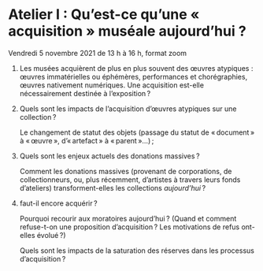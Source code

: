 # Atelier I : Qu’est-ce qu’une « acquisition » muséale aujourd’hui ?

Vendredi 5 novembre 2021 de 13 h à 16 h, format zoom



1. Les musées acquièrent de plus en plus souvent des œuvres atypiques : œuvres immatérielles ou éphémères, performances et chorégraphies, œuvres nativement numériques. Une acquisition est-elle nécessairement destinée à l’exposition ?

2. Quels sont les impacts de l’acquisition d’œuvres atypiques sur une collection ?

   Le changement de statut des objets (passage du statut de « document » à « œuvre », d’« artefact » à « parent »…) ;

3. Quels sont les enjeux actuels des donations massives ?

   Comment les donations massives (provenant de corporations, de collectionneurs, ou, plus récemment, d’artistes à travers leurs fonds d’ateliers) transforment-elles les collections *aujourd’hui* ? 

4. faut-il encore acquérir ?

   Pourquoi recourir aux moratoires aujourd’hui ? (Quand et comment refuse-t-on une proposition d’acquisition ? Les motivations de refus ont-elles évolué ?)

   Quels sont les impacts de la saturation des réserves dans les processus d’acquisition ?